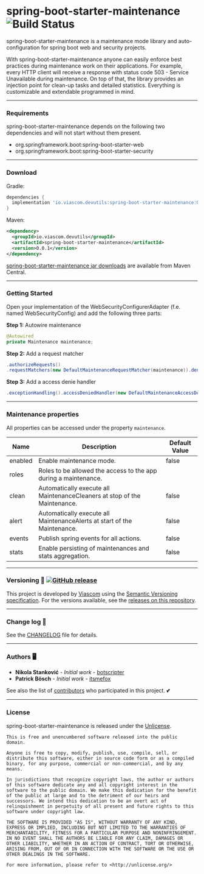 # spring-boot-starter-maintenance ![Build Status](https://github.com/viascom/spring-boot-starter-maintenance/actions/workflows/gradle-ci.yml/badge.svg)

spring-boot-starter-maintenance is a maintenance mode library and auto-configuration for spring boot web and security projects.

With spring-boot-starter-maintenance anyone can easily enforce best practices during maintenance work on their applications. For example, every HTTP client will receive a response with status code 503 - Service Unavailable during maintenance. On top of that, the library provides an injection point for clean-up tasks and detailed statistics. Everything is customizable and extendable programmed in mind.

---

### Requirements

spring-boot-starter-maintenance depends on the following two dependencies and will not start without them present.

- org.springframework.boot:spring-boot-starter-web
- org.springframework.boot:spring-boot-starter-security

---

### Download

Gradle:
```gradle
dependencies {
  implementation 'io.viascom.devutils:spring-boot-starter-maintenance:0.0.1'
}
```

Maven:
```xml
<dependency>
  <groupId>io.viascom.devutils</groupId>
  <artifactId>spring-boot-starter-maintenance</artifactId>
  <version>0.0.1</version>
</dependency>
```

[spring-boot-starter-maintenance jar downloads](https://maven-badges.herokuapp.com/maven-central/io.viascom.devutils/spring-boot-starter-maintenance) are available from Maven Central.

---

### Getting Started

Open your implementation of the WebSecurityConfigurerAdapter (f.e. named WebSecurityConfig) and add the following three parts:

**Step 1:** Autowire maintenance
```java
@Autowired
private Maintenance maintenance;
```

**Step 2:** Add a request matcher
```java
.authorizeRequests()
.requestMatchers(new DefaultMaintenanceRequestMatcher(maintenance)).denyAll()
```

**Step 3:** Add a access denie handler
```java
.exceptionHandling().accessDeniedHandler(new DefaultMaintenanceAccessDeniedHandler(maintenance))
```

---
### Maintenance properties

All properties can be accessed under the property `maintenance`.

| Name    | Description                                                               | Default Value |
|---------|---------------------------------------------------------------------------|---------------|
| enabled | Enable maintenance mode.                                                  | false         |
| roles   | Roles to be allowed the access to the app during a maintenance.           |               |
| clean   | Automatically execute all MaintenanceCleaners at stop of the Maintenance. | false         |
| alert   | Automatically execute all MaintenanceAlerts at start of the Maintenance.  | false         |
| events  | Publish spring events for all actions.                                    | false         |
| stats   | Enable persisting of maintenances and stats aggregation.                  | false         |

---

### Versioning 🔖 [![GitHub release](https://img.shields.io/github/release/viascom/spring-boot-starter-maintenance/all?logo=GitHub)](https://github.com/viascom/spring-boot-starter-maintenance/releases/latest)

This project is developed by [Viascom](https://github.com/viascom) using the [Semantic Versioning specification](https://semver.org). For the versions available, see the [releases on this repository](https://github.com/viascom/spring-boot-starter-maintenance/releases).

---

### Change log 📝

See the [CHANGELOG](CHANGELOG.md) file for details.

---

### Authors 🖥️

* **Nikola Stanković** - *Initial work* - [botscripter](https://github.com/botscripter)
* **Patrick Bösch** - *Initial work* - [itsmefox](https://github.com/itsmefox)

See also the list of [contributors](https://github.com/viascom/spring-boot-starter-maintenance/contributors) who participated in this project. 💕

---

### License

spring-boot-starter-maintenance is released under the [Unlicense](LICENSE).

```
This is free and unencumbered software released into the public domain.

Anyone is free to copy, modify, publish, use, compile, sell, or
distribute this software, either in source code form or as a compiled
binary, for any purpose, commercial or non-commercial, and by any
means.

In jurisdictions that recognize copyright laws, the author or authors
of this software dedicate any and all copyright interest in the
software to the public domain. We make this dedication for the benefit
of the public at large and to the detriment of our heirs and
successors. We intend this dedication to be an overt act of
relinquishment in perpetuity of all present and future rights to this
software under copyright law.

THE SOFTWARE IS PROVIDED "AS IS", WITHOUT WARRANTY OF ANY KIND,
EXPRESS OR IMPLIED, INCLUDING BUT NOT LIMITED TO THE WARRANTIES OF
MERCHANTABILITY, FITNESS FOR A PARTICULAR PURPOSE AND NONINFRINGEMENT.
IN NO EVENT SHALL THE AUTHORS BE LIABLE FOR ANY CLAIM, DAMAGES OR
OTHER LIABILITY, WHETHER IN AN ACTION OF CONTRACT, TORT OR OTHERWISE,
ARISING FROM, OUT OF OR IN CONNECTION WITH THE SOFTWARE OR THE USE OR
OTHER DEALINGS IN THE SOFTWARE.

For more information, please refer to <http://unlicense.org/>
```
